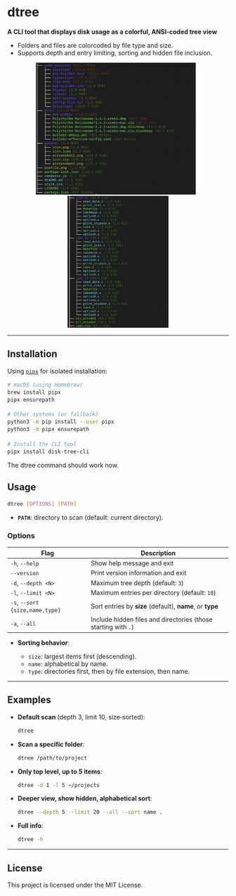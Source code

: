 # dtree

**A CLI tool that displays disk usage as a colorful, ANSI‑coded tree view**

* Folders and files are colorcoded by file type and size.
* Supports depth and entry limiting, sorting and hidden file inclusion.

<p align="center">
  <img src="assets/photo1.png" height="300px" style="margin-right: 10px;">
  <img src="assets/photo2.png" height="300px">
</p>

---

## Installation

Using [`pipx`](https://pypa.github.io/pipx/) for isolated installation:

```bash
# macOS (using Homebrew)
brew install pipx
pipx ensurepath

# Other systems (or fallback)
python3 -m pip install --user pipx
python3 -m pipx ensurepath

# Install the CLI tool
pipx install disk-tree-cli
```
The dtree command should work now.

## Usage

```bash
dtree [OPTIONS] [PATH]
```

* **`PATH`**: directory to scan (default: current directory).

### Options

| Flag                            | Description                                                    |
| ------------------------------- | -------------------------------------------------------------- |
| `-h`, `--help`                  | Show help message and exit                                     |
| `--version`                     | Print version information and exit                             |
| `-d`, `--depth <N>`             | Maximum tree depth (default: `3`)                              |
| `-l`, `--limit <N>`             | Maximum entries per directory (default: `10`)                  |
| `-s`, `--sort {size,name,type}` | Sort entries by **size** (default), **name**, or **type**      |
| `-a`, `--all`                   | Include hidden files and directories (those starting with `.`) |

* **Sorting behavior**:

  * `size`: largest items first (descending).
  * `name`: alphabetical by name.
  * `type`: directories first, then by file extension, then name.

---

## Examples

* **Default scan** (depth 3, limit 10, size‑sorted):

  ```bash
  dtree
  ```

* **Scan a specific folder**:

  ```bash
  dtree /path/to/project
  ```

* **Only top level, up to 5 items**:

  ```bash
  dtree -d 1 -l 5 ~/projects
  ```

* **Deeper view, show hidden, alphabetical sort**:

  ```bash
  dtree --depth 5 --limit 20 --all --sort name .
  ```

* **Full info**:

  ```bash
  dtree -h
  ```

---

## License

This project is licensed under the MIT License.
